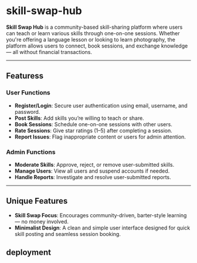 # skill-swap-hub

**Skill Swap Hub** is a community-based skill-sharing platform where users can teach or learn various skills through one-on-one sessions. Whether you're offering a language lesson or looking to learn photography, the platform allows users to connect, book sessions, and exchange knowledge — all without financial transactions.

---

##  Featuress

### User Functions

- **Register/Login**: Secure user authentication using email, username, and password.
- **Post Skills**: Add skills you’re willing to teach or share.
- **Book Sessions**: Schedule one-on-one sessions with other users.
- **Rate Sessions**: Give star ratings (1–5) after completing a session.
- **Report Issues**: Flag inappropriate content or users for admin attention.

### Admin Functions
- **Moderate Skills**: Approve, reject, or remove user-submitted skills.
- **Manage Users**: View all users and suspend accounts if needed.
- **Handle Reports**: Investigate and resolve user-submitted reports.

---

## Unique Features

- **Skill Swap Focus**: Encourages community-driven, barter-style learning — no money involved.
- **Minimalist Design**: A clean and simple user interface designed for quick skill posting and seamless session booking.




## deployment 


